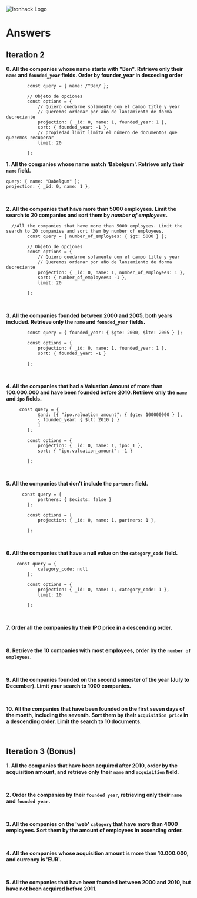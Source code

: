 ![Ironhack Logo](https://i.imgur.com/1QgrNNw.png)

# Answers

## Iteration 2

**0. All the companies whose name starts with "Ben". Retrieve only their `name` and `founded_year` fields. Order by founder_year in desceding order**
```
        const query = { name: /^Ben/ };

        // Objeto de opciones
        const options = {
            // Quiero quedarme solamente con el campo title y year 
            // Queremos ordenar por año de lanzamiento de forma decreciente
            projection: { _id: 0, name: 1, founded_year: 1 },
            sort: { founded_year: -1 },
            // propiedad limit limita el número de documentos que queremos recuperar
            limit: 20

        };
```
**1. All the companies whose name match 'Babelgum'. Retrieve only their `name` field.**
```
query: { name: "Babelgum" };
projection: { _id: 0, name: 1 },
```
<br>

**2. All the companies that have more than 5000 employees. Limit the search to 20 companies and sort them by *number of employees*.**

<!-- Your Query Goes Here -->
```
  //All the companies that have more than 5000 employees. Limit the search to 20 companies and sort them by number of employees.
        const query = { number_of_employees: { $gt: 5000 } };

        // Objeto de opciones
        const options = {
            // Quiero quedarme solamente con el campo title y year 
            // Queremos ordenar por año de lanzamiento de forma decreciente
            projection: { _id: 0, name: 1, number_of_employees: 1 },
            sort: { number_of_employees: -1 },
            limit: 20

        };

```

<br>

**3. All the companies founded between 2000 and 2005, both years included. Retrieve only the `name` and `founded_year` fields.**

```
        const query = { founded_year: { $gte: 2000, $lte: 2005 } };

        const options = {
            projection: { _id: 0, name: 1, founded_year: 1 },
            sort: { founded_year: -1 }

        };

```

<br>

**4. All the companies that had a Valuation Amount of more than 100.000.000 and have been founded before 2010. Retrieve only the `name` and `ipo` fields.**

```
     const query = {
            $and: [{ "ipo.valuation_amount": { $gte: 100000000 } },
            { founded_year: { $lt: 2010 } }
            ]
        };

        const options = {
            projection: { _id: 0, name: 1, ipo: 1 },
            sort: { "ipo.valuation_amount": -1 }

        };
```

<br>

**5. All the companies that don't include the `partners` field.**

```
      const query = {
            partners: { $exists: false }
        };

        const options = {
            projection: { _id: 0, name: 1, partners: 1 },

        };
```
<br>

**6. All the companies that have a null value on the `category_code` field.**

```
    const query = {
            category_code: null
        };

        const options = {
            projection: { _id: 0, name: 1, category_code: 1 },
            limit: 10

        };
```

<br>

**7. Order all the companies by their IPO price in a descending order.**

<!-- Your Query Goes Here -->

<br>

**8. Retrieve the 10 companies with most employees, order by the `number of employees`.**

<!-- Your Query Goes Here -->

<br>

**9. All the companies founded on the second semester of the year (July to December). Limit your search to 1000 companies.**

<!-- Your Query Goes Here -->

<br>

**10. All the companies that have been founded on the first seven days of the month, including the seventh. Sort them by their `acquisition price` in a descending order. Limit the search to 10 documents.**

<!-- Your Query Goes Here -->

<br>

## Iteration 3 (Bonus)

**1. All the companies that have been acquired after 2010, order by the acquisition amount, and retrieve only their `name` and `acquisition` field.**

<!-- Your Query Goes Here -->

<br>

**2. Order the companies by their `founded year`, retrieving only their `name` and `founded year`.**

<!-- Your Query Goes Here -->

<br>

**3. All the companies on the 'web' `category` that have more than 4000 employees. Sort them by the amount of employees in ascending order.**

<!-- Your Query Goes Here -->

<br>

**4. All the companies whose acquisition amount is more than 10.000.000, and currency is 'EUR'.**

<!-- Your Query Goes Here -->

<br>

**5. All the companies that have been founded between 2000 and 2010, but have not been acquired before 2011.**

<!-- Your Query Goes Here -->

<br>
